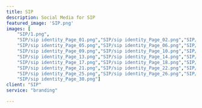 ```yaml
---
title: SIP
description: Social Media for SIP
featured_image: 'SIP.png'
images: [
    "SIP/1.png", 
    "SIP/sip identity_Page_01.png","SIP/sip identity_Page_02.png","SIP/sip identity_Page_03.png","SIP/sip identity_Page_04.png",
    "SIP/sip identity_Page_05.png","SIP/sip identity_Page_06.png","SIP/sip identity_Page_07.png","SIP/sip identity_Page_08.png",
    "SIP/sip identity_Page_09.png","SIP/sip identity_Page_10.png","SIP/sip identity_Page_11.png","SIP/sip identity_Page_12.png",
    "SIP/sip identity_Page_13.png","SIP/sip identity_Page_14.png","SIP/sip identity_Page_15.png", "SIP/sip identity_Page_16.png",
    "SIP/sip identity_Page_17.png","SIP/sip identity_Page_18.png","SIP/sip identity_Page_19.png","SIP/sip identity_Page_20.png",
    "SIP/sip identity_Page_21.png","SIP/sip identity_Page_22.png","SIP/sip identity_Page_23.png","SIP/sip identity_Page_24.png",
    "SIP/sip identity_Page_25.png","SIP/sip identity_Page_26.png","SIP/sip identity_Page_28.png","SIP/sip identity_Page_29.png",
    "SIP/sip identity_Page_30.png"]
client: "SIP"
service: "branding"

---
```

